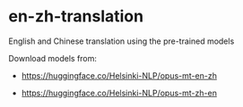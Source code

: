 # en-zh-translation

English and Chinese translation using the pre-trained models

Download models from:

- https://huggingface.co/Helsinki-NLP/opus-mt-en-zh

- https://huggingface.co/Helsinki-NLP/opus-mt-zh-en